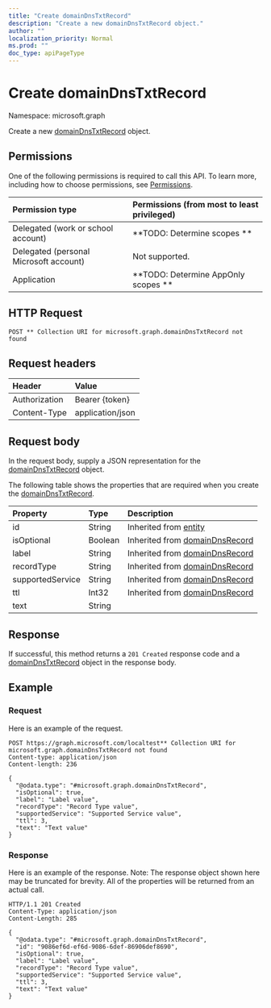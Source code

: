 ```yaml
---
title: "Create domainDnsTxtRecord"
description: "Create a new domainDnsTxtRecord object."
author: ""
localization_priority: Normal
ms.prod: ""
doc_type: apiPageType
---
```


# Create domainDnsTxtRecord

Namespace: microsoft.graph

Create a new [domainDnsTxtRecord](../resources/domaindnstxtrecord.md) object.

## Permissions
One of the following permissions is required to call this API. To learn more, including how to choose permissions, see [Permissions](/concepts/permissions-reference.md).

|Permission type|Permissions (from most to least privileged)|
|:---|:---|
|Delegated (work or school account)|**TODO: Determine scopes **|
|Delegated (personal Microsoft account)|Not supported.|
|Application|**TODO: Determine AppOnly scopes **|

## HTTP Request
<!-- {
  "blockType": "ignored"
}
-->
``` http
POST ** Collection URI for microsoft.graph.domainDnsTxtRecord not found
```

## Request headers
|Header|Value|
|:---|:---|
|Authorization|Bearer {token}|
|Content-Type|application/json|

## Request body
In the request body, supply a JSON representation for the [domainDnsTxtRecord](../resources/domaindnstxtrecord.md) object.

The following table shows the properties that are required when you create the [domainDnsTxtRecord](../resources/domaindnstxtrecord.md).

|Property|Type|Description|
|:---|:---|:---|
|id|String| Inherited from [entity](../resources/entity.md)|
|isOptional|Boolean| Inherited from [domainDnsRecord](../resources/domaindnsrecord.md)|
|label|String| Inherited from [domainDnsRecord](../resources/domaindnsrecord.md)|
|recordType|String| Inherited from [domainDnsRecord](../resources/domaindnsrecord.md)|
|supportedService|String| Inherited from [domainDnsRecord](../resources/domaindnsrecord.md)|
|ttl|Int32| Inherited from [domainDnsRecord](../resources/domaindnsrecord.md)|
|text|String||



## Response
If successful, this method returns a `201 Created` response code and a [domainDnsTxtRecord](../resources/domaindnstxtrecord.md) object in the response body.

## Example

### Request
Here is an example of the request.
<!-- {
  "blockType": "request",
  "name": "create_domaindnstxtrecord_from_"
}
-->
``` http
POST https://graph.microsoft.com/localtest** Collection URI for microsoft.graph.domainDnsTxtRecord not found
Content-type: application/json
Content-length: 236

{
  "@odata.type": "#microsoft.graph.domainDnsTxtRecord",
  "isOptional": true,
  "label": "Label value",
  "recordType": "Record Type value",
  "supportedService": "Supported Service value",
  "ttl": 3,
  "text": "Text value"
}
```

### Response
Here is an example of the response. Note: The response object shown here may be truncated for brevity. All of the properties will be returned from an actual call.
<!-- {
  "blockType": "response",
  "truncated": true,
  "@odata.type": "microsoft.graph.domaindnstxtrecord"
}
-->
``` http
HTTP/1.1 201 Created
Content-Type: application/json
Content-Length: 285

{
  "@odata.type": "#microsoft.graph.domainDnsTxtRecord",
  "id": "9086ef6d-ef6d-9086-6def-86906def8690",
  "isOptional": true,
  "label": "Label value",
  "recordType": "Record Type value",
  "supportedService": "Supported Service value",
  "ttl": 3,
  "text": "Text value"
}
```

